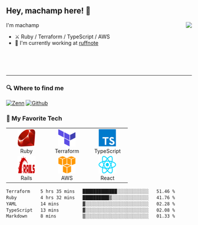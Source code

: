 ## Hey, machamp here! :wave:

<a href="https://github.com/machamp0714">
  <img align="right" src="https://github-readme-stats.vercel.app/api?username=machamp0714&count_private=true&theme=buefy&show_icons=true" />
</a>

I'm machamp

- :crossed_swords: Ruby / Terraform / TypeScript / AWS
- :office: I'm currently working at [ruffnote](https://co.ruffnote.com/company)

<br>
<br>
<br>

---

<h3>🔍 Where to find me</h3>

<p>
<a href="https://zenn.dev/machamp" target="_blank"><img alt="Zenn" src="https://img.shields.io/badge/Zenn-3EA8FF.svg?&style=for-the-badge&logo=Zenn&logoColor=white" /></a>
<a href="https://github.com/machamp0714" target="_blank"><img alt="Github" src="https://img.shields.io/badge/GitHub-%2312100E.svg?&style=for-the-badge&logo=Github&logoColor=white" /></a>
</p>

<h3>💚 My Favorite Tech</h3>

<table>
  <tr>
    <td align="center" width="96">
      <a href="#">
        <img src="./img/ruby-icon.svg" width="48" height="48" />
      </a>
      <br>Ruby
    </td>
    <td align="center" width="96">
      <a href="#">
        <img src="./img/terraform-icon.svg" width="48" height="48" />
      </a>
      <br>Terraform
    </td>
    <td align="center" width="96">
      <a href="#">
        <img src="./img/typescript-icon.svg" width="48" height="48" />
      </a>
      <br>TypeScript
    </td>
  </tr>
  <tr>
    <td align="center" width="96">
      <a href="#">
        <img src="./img/ruby-on-rails.svg" width="48" height="48" />
      </a>
      <br>Rails
    </td>
    <td align="center" width="96">
      <a href="#">
        <img src="./img/amazon-web-services-icon.svg" width="48" height="48" />
      </a>
      <br>AWS
    </td>
    <td align="center" width="96">
      <a href="#">
        <img src="./img/react-icon.svg" width="48" height="48" />
      </a>
      <br>React
    </td>
  </tr>
</table>

<!--START_SECTION:waka-->

```txt
Terraform    5 hrs 35 mins   █████████████░░░░░░░░░░░░   51.46 %
Ruby         4 hrs 32 mins   ██████████▒░░░░░░░░░░░░░░   41.76 %
YAML         14 mins         ▓░░░░░░░░░░░░░░░░░░░░░░░░   02.28 %
TypeScript   13 mins         ▓░░░░░░░░░░░░░░░░░░░░░░░░   02.08 %
Markdown     8 mins          ▒░░░░░░░░░░░░░░░░░░░░░░░░   01.33 %
```

<!--END_SECTION:waka-->
